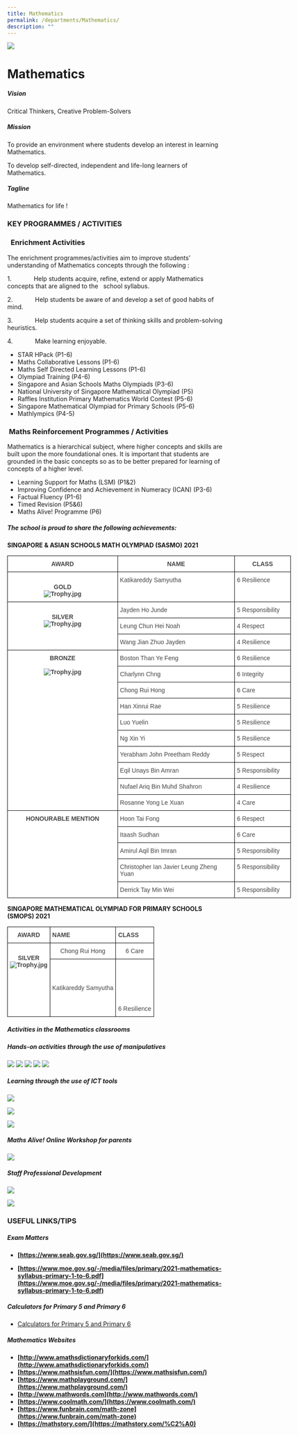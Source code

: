 ```yaml
---
title: Mathematics
permalink: /departments/Mathematics/
description: ""
---
```

![](/images/banner.gif)

Mathematics
===========

##### **Vision**  

Critical Thinkers, Creative Problem-Solvers

  

##### **Mission**

To provide an environment where students develop an interest in learning Mathematics.

To develop self-directed, independent and life-long learners of Mathematics.

  

##### **Tagline**

Mathematics for life !


### **KEY PROGRAMMES / ACTIVITIES**

###   Enrichment Activities

The enrichment programmes/activities aim to improve students’ understanding of Mathematics concepts through the following :

1.             Help students acquire, refine, extend or apply Mathematics concepts that are aligned to the   school syllabus.

2.             Help students be aware of and develop a set of good habits of mind.

3.             Help students acquire a set of thinking skills and problem-solving heuristics.

4.             Make learning enjoyable.

*   STAR HPack (P1-6)
*   Maths Collaborative Lessons (P1-6)
*   Maths Self Directed Learning Lessons (P1-6)
*   Olympiad Training (P4-6)
*   Singapore and Asian Schools Maths Olympiads (P3-6)
*   National University of Singapore Mathematical Olympiad (P5)
*   Raffles Institution Primary Mathematics World Contest (P5-6)
*   Singapore Mathematical Olympiad for Primary Schools (P5-6)
*   Mathlympics (P4-5)


###  Maths Reinforcement Programmes / Activities

Mathematics is a hierarchical subject, where higher concepts and skills are built upon the more foundational ones. It is important that students are grounded in the basic concepts so as to be better prepared for learning of concepts of a higher level.

*   Learning Support for Maths (LSM) (P1&2)
*   Improving Confidence and Achievement in Numeracy (ICAN) (P3-6)
*   Factual Fluency (P1-6)
*   Timed Revision (P5&6)
*   Maths Alive! Programme (P6)


##### **The school is proud to share the following achievements:**

**SINGAPORE & ASIAN SCHOOLS MATH OLYMPIAD (SASMO) 2021**

<style type="text/css">
.tg  {border-collapse:collapse;border-spacing:0;}
.tg td{border-color:black;border-style:solid;border-width:1px;font-family:Arial, sans-serif;font-size:14px;
  overflow:hidden;padding:10px 5px;word-break:normal;}
.tg th{border-color:black;border-style:solid;border-width:1px;font-family:Arial, sans-serif;font-size:14px;
  font-weight:normal;overflow:hidden;padding:10px 5px;word-break:normal;}
.tg .tg-fwnj{background-color:#FFF;color:#454545;text-align:left;vertical-align:top}
.tg .tg-2fwu{background-color:#FFF;color:#454545;font-weight:bold;text-align:center;vertical-align:top}
</style>
<table class="tg" style="undefined;table-layout: fixed; width: 653px">
<colgroup>
<col style="width: 254px">
<col style="width: 270px">
<col style="width: 129px">
</colgroup>
<thead>
  <tr>
    <th class="tg-2fwu">AWARD</th>
    <th class="tg-2fwu">NAME</th>
    <th class="tg-2fwu">CLASS</th>
  </tr>
</thead>
<tbody>
  <tr>
    <td class="tg-2fwu"><br>GOLD<br><img src="https://junyuanpri-moe-edu-sg-admin.cwp.sg/qql/slot/u499/2021/2021%20Maths%20Dept%20Website/Trophy.jpg" alt="Trophy.jpg"><br></td>
    <td class="tg-fwnj">Katikareddy Samyutha</td>
    <td class="tg-fwnj">6 Resilience</td>
  </tr>
  <tr>
    <td class="tg-2fwu" rowspan="3"><br>SILVER<br><img src="https://junyuanpri-moe-edu-sg-admin.cwp.sg/qql/slot/u499/2021/2021%20Maths%20Dept%20Website/Trophy.jpg" alt="Trophy.jpg"><br></td>
    <td class="tg-fwnj">Jayden Ho Junde</td>
    <td class="tg-fwnj">5 Responsibility</td>
  </tr>
  <tr>
    <td class="tg-fwnj">Leung Chun Hei Noah</td>
    <td class="tg-fwnj">4 Respect</td>
  </tr>
  <tr>
    <td class="tg-fwnj">Wang Jian Zhuo Jayden</td>
    <td class="tg-fwnj">4 Resilience</td>
  </tr>
  <tr>
    <td class="tg-2fwu" rowspan="10">BRONZE<br><br><img src="https://junyuanpri-moe-edu-sg-admin.cwp.sg/qql/slot/u499/2021/2021%20Maths%20Dept%20Website/Trophy.jpg" alt="Trophy.jpg"><br></td>
    <td class="tg-fwnj">Boston Than Ye Feng</td>
    <td class="tg-fwnj">6 Resilience</td>
  </tr>
  <tr>
    <td class="tg-fwnj">Charlynn Chng</td>
    <td class="tg-fwnj">6 Integrity</td>
  </tr>
  <tr>
    <td class="tg-fwnj">Chong Rui Hong</td>
    <td class="tg-fwnj">6 Care</td>
  </tr>
  <tr>
    <td class="tg-fwnj">Han Xinrui Rae</td>
    <td class="tg-fwnj">5 Resilience</td>
  </tr>
  <tr>
    <td class="tg-fwnj">Luo Yuelin</td>
    <td class="tg-fwnj">5 Resilience</td>
  </tr>
  <tr>
    <td class="tg-fwnj">Ng Xin Yi</td>
    <td class="tg-fwnj">5 Resilience</td>
  </tr>
  <tr>
    <td class="tg-fwnj">Yerabham John Preetham Reddy</td>
    <td class="tg-fwnj">5 Respect</td>
  </tr>
  <tr>
    <td class="tg-fwnj">Eqil Unays Bin Amran</td>
    <td class="tg-fwnj">5 Responsibility</td>
  </tr>
  <tr>
    <td class="tg-fwnj">Nufael Ariq Bin Muhd Shahron</td>
    <td class="tg-fwnj">4 Resilience</td>
  </tr>
  <tr>
    <td class="tg-fwnj">Rosanne Yong Le Xuan</td>
    <td class="tg-fwnj">4 Care</td>
  </tr>
  <tr>
    <td class="tg-2fwu" rowspan="5">HONOURABLE MENTION</td>
    <td class="tg-fwnj">Hoon Tai Fong</td>
    <td class="tg-fwnj">6 Respect</td>
  </tr>
  <tr>
    <td class="tg-fwnj">Itaash Sudhan</td>
    <td class="tg-fwnj">6 Care</td>
  </tr>
  <tr>
    <td class="tg-fwnj">Amirul Aqil Bin Imran</td>
    <td class="tg-fwnj">5 Responsibility</td>
  </tr>
  <tr>
    <td class="tg-fwnj">Christopher Ian Javier Leung Zheng Yuan</td>
    <td class="tg-fwnj">5 Responsibility</td>
  </tr>
  <tr>
    <td class="tg-fwnj">Derrick Tay Min Wei</td>
    <td class="tg-fwnj">5 Responsibility</td>
  </tr>
</tbody>
</table>


**SINGAPORE MATHEMATICAL OLYMPIAD FOR PRIMARY SCHOOLS (SMOPS) 2021**

<style type="text/css">
.tg  {border-collapse:collapse;border-spacing:0;}
.tg td{border-color:black;border-style:solid;border-width:1px;font-family:Arial, sans-serif;font-size:14px;
  overflow:hidden;padding:10px 5px;word-break:normal;}
.tg th{border-color:black;border-style:solid;border-width:1px;font-family:Arial, sans-serif;font-size:14px;
  font-weight:normal;overflow:hidden;padding:10px 5px;word-break:normal;}
.tg .tg-sxkx{background-color:#FFF;color:#454545;text-align:center;vertical-align:top}
.tg .tg-ncov{background-color:#FFF;color:#454545;text-align:center;vertical-align:middle}
.tg .tg-2fwu{background-color:#FFF;color:#454545;font-weight:bold;text-align:center;vertical-align:top}
.tg .tg-9u4g{background-color:#FFF;color:#454545;font-weight:bold;text-align:left;vertical-align:top}
</style>
<table class="tg">
<thead>
  <tr>
    <th class="tg-2fwu">AWARD</th>
    <th class="tg-9u4g">NAME</th>
    <th class="tg-9u4g">CLASS</th>
  </tr>
</thead>
<tbody>
  <tr>
    <td class="tg-2fwu" rowspan="2"><br>SILVER<br><img src="https://junyuanpri-moe-edu-sg-admin.cwp.sg/qql/slot/u499/2021/2021%20Maths%20Dept%20Website/Trophy.jpg" alt="Trophy.jpg"><br><br><br></td>
    <td class="tg-sxkx">Chong Rui Hong<br></td>
    <td class="tg-sxkx">6 Care</td>
  </tr>
  <tr>
    <td class="tg-ncov">Katikareddy Samyutha</td>
    <td class="tg-sxkx"><br><br><br><br><br><br>6 Resilience</td>
  </tr>
</tbody>
</table>


##### **Activities in the Mathematics classrooms**

  

##### **Hands-on activities through the use of manipulatives**

![](/images/Math1.png)
![](/images/Math2.png)
![](/images/Math3.png)
![](/images/Math4.png)
![](/images/Math5.png)

##### **Learning through the use of ICT tools**

![](/images/Math6.png)

![](/images/Math7.png)

![](/images/Math8.png)

##### **Maths Alive! Online Workshop for parents**

![](/images/Math9.png)

##### **Staff Professional Development**

![](/images/SPD1.png)

![](/images/SPD2.png)

### **USEFUL LINKS/TIPS**

##### **Exam Matters**

*   **[https://www.seab.gov.sg/](https://www.seab.gov.sg/)**

*   **[https://www.moe.gov.sg/-/media/files/primary/2021-mathematics-syllabus-primary-1-to-6.pdf](https://www.moe.gov.sg/-/media/files/primary/2021-mathematics-syllabus-primary-1-to-6.pdf)**


##### **Calculators for Primary 5 and Primary 6**

*  [Calculators for Primary 5 and Primary 6](/files/Math.pdf)


##### **Mathematics Websites**

*   **[http://www.amathsdictionaryforkids.com/](http://www.amathsdictionaryforkids.com/)**
*   **[https://www.mathsisfun.com/](https://www.mathsisfun.com/)**
*   **[https://www.mathplayground.com/](https://www.mathplayground.com/)**
*   **[http://www.mathwords.com](http://www.mathwords.com/)**
*   **[https://www.coolmath.com/](https://www.coolmath.com/)**
*   **[https://www.funbrain.com/math-zone](https://www.funbrain.com/math-zone)**
*   **[https://mathstory.com/](https://mathstory.com/%C2%A0)**